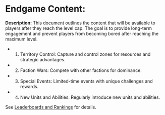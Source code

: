 # Endgame Content:

**Description:** This document outlines the content that will be available to players after they reach the level cap. The goal is to provide long-term engagement and prevent players from becoming bored after reaching the maximum level.

*   1.  Territory Control: Capture and control zones for resources and strategic advantages.
*   2.  Faction Wars: Compete with other factions for dominance.
*   3.  Special Events: Limited-time events with unique challenges and rewards.
*   4.  New Units and Abilities: Regularly introduce new units and abilities.

See [Leaderboards and Rankings](game_design/6_leaderboards.md) for details.